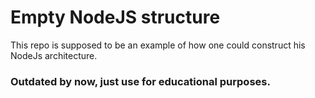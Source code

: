# Empty NodeJS structure
This repo is supposed to be an example of how one could construct his NodeJs architecture.

### Outdated by now, just use for educational purposes.
